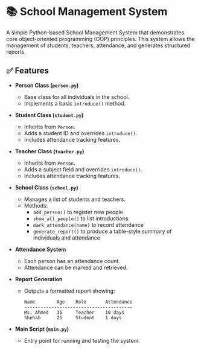 # 📚 School Management System

A simple Python-based School Management System that demonstrates core object-oriented programming (OOP) principles. This system allows the management of students, teachers, attendance, and generates structured reports.

## ✅ Features

- **Person Class (`person.py`)**
  - Base class for all individuals in the school.
  - Implements a basic `introduce()` method.

- **Student Class (`student.py`)**
  - Inherits from `Person`.
  - Adds a student ID and overrides `introduce()`.
  - Includes attendance tracking features.

- **Teacher Class (`teacher.py`)**
  - Inherits from `Person`.
  - Adds a subject field and overrides `introduce()`.
  - Includes attendance tracking features.

- **School Class (`school.py`)**
  - Manages a list of students and teachers.
  - Methods:
    - `add_person()` to register new people
    - `show_all_people()` to list introductions
    - `mark_attendance(name)` to record attendance
    - `generate_report()` to produce a table-style summary of individuals and attendance

- **Attendance System**
  - Each person has an attendance count.
  - Attendance can be marked and retrieved.

- **Report Generation**
  - Outputs a formatted report showing:
    ```
    Name        Age    Role       Attendance
    ----------------------------------------
    Ms. Ahmed   35     Teacher    10 days
    Shehab      25     Student    1 days
    ```

- **Main Script (`main.py`)**
  - Entry point for running and testing the system.
